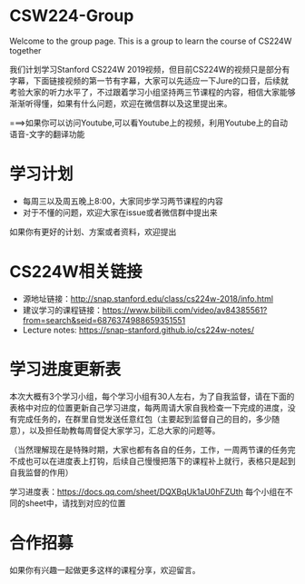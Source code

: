 # CSW224-Group
Welcome to the group page. This is a group to learn the course of CS224W together

我们计划学习Stanford CS224W 2019视频，但目前CS224W的视频只是部分有字幕，下面链接视频的第一节有字幕，大家可以先适应一下Jure的口音，后续就考验大家的听力水平了，不过跟着学习小组坚持两三节课程的内容，相信大家能够渐渐听得懂，如果有什么问题，欢迎在微信群以及这里提出来。

===>如果你可以访问Youtube,可以看Youtube上的视频，利用Youtube上的自动语音-文字的翻译功能

# 学习计划
- 每周三以及周五晚上8:00，大家同步学习两节课程的内容
- 对于不懂的问题，欢迎大家在issue或者微信群中提出来

如果你有更好的计划、方案或者资料，欢迎提出

# CS224W相关链接

- 源地址链接：http://snap.stanford.edu/class/cs224w-2018/info.html
- 建议学习的课程链接：https://www.bilibili.com/video/av84385561?from=search&seid=6876374988659351551
- Lecture notes: https://snap-stanford.github.io/cs224w-notes/ 

# 学习进度更新表

本次大概有3个学习小组，每个学习小组有30人左右，为了自我监督，请在下面的表格中对应的位置更新自己学习进度，每两周请大家自我检查一下完成的进度，没有完成任务的，在群里自觉发送任意红包（主要起到监督自己的目的，多少随意），以及担任助教每周督促大家学习，汇总大家的问题等。

（当然理解现在是特殊时期，大家也都有各自的任务，工作，一周两节课的任务完不成也可以在进度表上打钩，后续自己慢慢把落下的课程补上就行，表格只是起到自我监督的作用）

学习进度表：https://docs.qq.com/sheet/DQXBqUk1aU0hFZUth
每个小组在不同的sheet中，请找到对应的位置

# 合作招募

如果你有兴趣一起做更多这样的课程分享，欢迎留言。
